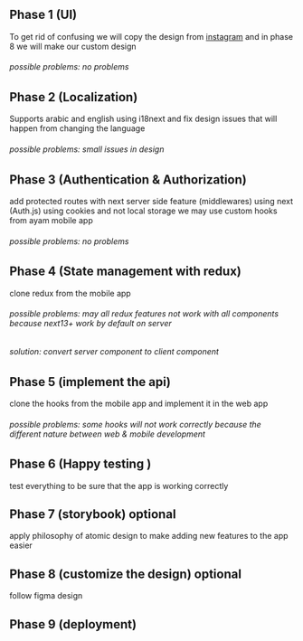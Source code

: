 ## Phase 1 (UI)

To get rid of confusing we will copy the design from [instagram](http://instagram.com) and in phase 8 we will make our custom design

###### possible problems: no problems

## Phase 2 (Localization)

Supports arabic and english using i18next and fix design issues that will happen from changing the language

###### possible problems: small issues in design

## Phase 3 (Authentication & Authorization)

add protected routes with next server side feature (middlewares) using next (Auth.js) using cookies and not local storage we may use custom hooks from ayam mobile app

###### possible problems: no problems

## Phase 4 (State management with redux)

clone redux from the mobile app

###### possible problems: may all redux features not work with all components because next13+ work by default on server

###### solution: convert server component to client component

## Phase 5 (implement the api)

clone the hooks from the mobile app and implement it in the web app

###### possible problems: some hooks will not work correctly because the different nature between web & mobile development

## Phase 6 (Happy testing )

test everything to be sure that the app is working correctly

## Phase 7 (storybook) optional

apply philosophy of atomic design to make adding new features to the app easier

## Phase 8 (customize the design) optional

follow figma design

## Phase 9 (deployment)

